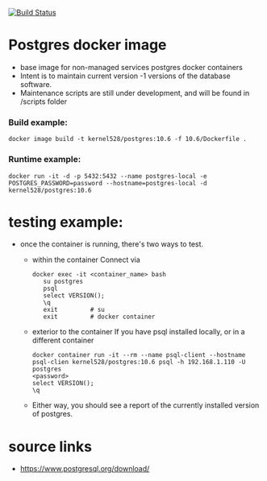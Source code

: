[![Build Status](http://drone.kernelsanders.biz/api/badges/kernel528/postgres-docker/status.svg)](http://drone.kernelsanders.biz/kernel528/postgres-docker)
# Postgres docker image
* base image for non-managed services postgres docker containers
* Intent is to maintain current version -1 versions of the database software.
* Maintenance scripts are still under development, and will be found in /scripts folder

### Build example:
```
docker image build -t kernel528/postgres:10.6 -f 10.6/Dockerfile .

```

### Runtime example:
```
docker run -it -d -p 5432:5432 --name postgres-local -e POSTGRES_PASSWORD=password --hostname=postgres-local -d kernel528/postgres:10.6
```

# testing example:
* once the container is running, there's two ways to test.

  * within the container
    Connect via
    ```
    docker exec -it <container_name> bash
       su postgres
       psql
       select VERSION();
       \q           
       exit         # su
       exit         # docker container
    ```
  * exterior to the container
    If you have psql installed locally, or in a different container
    ```
    docker container run -it --rm --name psql-client --hostname psql-clien kernel528/postgres:10.6 psql -h 192.168.1.110 -U postgres
    <password>
    select VERSION();
    \q           
    ```
  * Either way, you should see a report of the currently installed version of postgres.
# source links
* https://www.postgresql.org/download/
